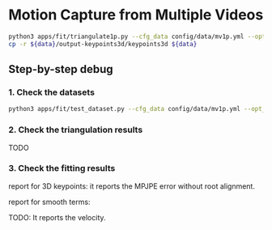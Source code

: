 # Motion Capture from Multiple Videos


```bash
python3 apps/fit/triangulate1p.py --cfg_data config/data/mv1p.yml --opt_data args.path ${data} args.out ${data}/output-keypoints3d --cfg_exp config/recon/mv1p-total.yml
cp -r ${data}/output-keypoints3d/keypoints3d ${data}
```


## Step-by-step debug

### 1. Check the datasets

```bash
python3 apps/fit/test_dataset.py --cfg_data config/data/mv1p.yml --opt_data args.path ${data} args.out ${data}/output-keypoints3d
```

### 2. Check the triangulation results

TODO

### 3. Check the fitting results

report for 3D keypoints:
it reports the MPJPE error without root alignment.

report for smooth terms:

TODO: It reports the velocity.
